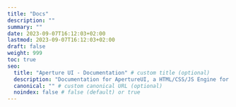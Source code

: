 ```yaml
---
title: "Docs"
description: ""
summary: ""
date: 2023-09-07T16:12:03+02:00
lastmod: 2023-09-07T16:12:03+02:00
draft: false
weight: 999
toc: true
seo:
  title: "Aperture UI - Documentation" # custom title (optional)
  description: "Documentation for ApertureUI, a HTML/CSS/JS Engine for games." # custom description (recommended)
  canonical: "" # custom canonical URL (optional)
  noindex: false # false (default) or true
---
```


